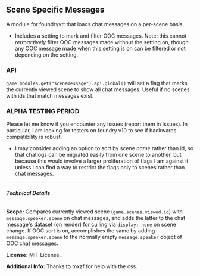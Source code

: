 ## Scene Specific Messages
A module for foundryvtt that loads chat messages on a per-scene basis.
- Includes a setting to mark and filter OOC messages. Note: this cannot *retroactively* filter OOC messages made without the setting on, though any OOC message made when this setting is on can be filtered or not depending on the setting.

### API
`game.modules.get("scenemessage").api.global()` will set a flag that marks the currently viewed scene to show all chat messages. Useful if no scenes with ids that match messages exist.


### ALPHA TESTING PERIOD
Please let me know if you encounter any issues (report them in Issues). In particular, I am looking for testers on foundry v10 to see if backwards compatibility is robust.
- I may consider adding an option to sort by scene *name* rather than id, so that chatlogs can be migrated easily from one scene to another, but because this would involve a larger proliferation of flags I am against it unless I can find a way to restrict the flags only to scenes rather than chat messages.
___
###### **Technical Details**

**Scope:** Compares currently viewed scene (`game.scenes.viewed.id`) with `message.speaker.scene` on chat messages, and adds the latter to the chat message's dataset (on render) for culling via `display: none` on scene change. If OOC sort is on, accomplishes the same by adding `message.speaker.scene` to the normally empty `message.speaker` object of OOC chat messages.

**License:** MIT License.

**Additional Info:** Thanks to mxzf for help with the css.